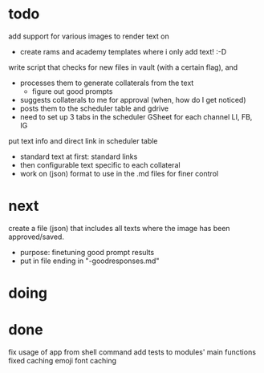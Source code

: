 # todo

add support for various images to render text on
- create rams and academy templates where i only add text! :-D

write script that checks for new files in vault (with a certain flag), and
- processes them to generate collaterals from the text
    - figure out good prompts
- suggests collaterals to me for approval (when, how do I get noticed)
- posts them to the scheduler table and gdrive
- need to set up 3 tabs in the scheduler GSheet for each channel LI, FB, IG

put text info and direct link in scheduler table
- standard text at first: standard links
- then configurable text specific to each collateral
- work on (json) format to use in the .md files for finer control


# next

create a file (json) that includes all texts where the image has been approved/saved. 
- purpose: finetuning good prompt results
- put in file ending in "-goodresponses.md"


# doing

# done

fix usage of app from shell command 
add tests to modules' main functions
fixed caching emoji font caching